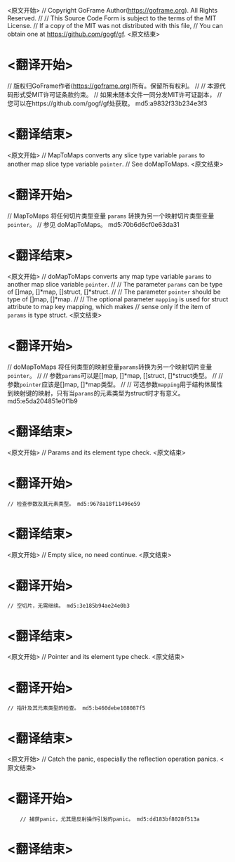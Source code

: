 
<原文开始>
// Copyright GoFrame Author(https://goframe.org). All Rights Reserved.
//
// This Source Code Form is subject to the terms of the MIT License.
// If a copy of the MIT was not distributed with this file,
// You can obtain one at https://github.com/gogf/gf.
<原文结束>

# <翻译开始>
// 版权归GoFrame作者(https://goframe.org)所有。保留所有权利。
//
// 本源代码形式受MIT许可证条款约束。
// 如果未随本文件一同分发MIT许可证副本，
// 您可以在https://github.com/gogf/gf处获取。 md5:a9832f33b234e3f3
# <翻译结束>


<原文开始>
// MapToMaps converts any slice type variable `params` to another map slice type variable `pointer`.
// See doMapToMaps.
<原文结束>

# <翻译开始>
// MapToMaps 将任何切片类型变量 `params` 转换为另一个映射切片类型变量 `pointer`。
// 参见 doMapToMaps。 md5:70b6d6cf0e63da31
# <翻译结束>


<原文开始>
// doMapToMaps converts any map type variable `params` to another map slice variable `pointer`.
//
// The parameter `params` can be type of []map, []*map, []struct, []*struct.
//
// The parameter `pointer` should be type of []map, []*map.
//
// The optional parameter `mapping` is used for struct attribute to map key mapping, which makes
// sense only if the item of `params` is type struct.
<原文结束>

# <翻译开始>
// doMapToMaps 将任何类型的映射变量`params`转换为另一个映射切片变量`pointer`。
//
// 参数`params`可以是[]map, []*map, []struct, []*struct类型。
//
// 参数`pointer`应该是[]map, []*map类型。
//
// 可选参数`mapping`用于结构体属性到映射键的映射，只有当`params`的元素类型为struct时才有意义。 md5:e5da204851e0f1b9
# <翻译结束>


<原文开始>
// Params and its element type check.
<原文结束>

# <翻译开始>
	// 检查参数及其元素类型。 md5:9678a18f11496e59
# <翻译结束>


<原文开始>
// Empty slice, no need continue.
<原文结束>

# <翻译开始>
	// 空切片，无需继续。 md5:3e185b94ae24e0b3
# <翻译结束>


<原文开始>
// Pointer and its element type check.
<原文结束>

# <翻译开始>
	// 指针及其元素类型的检查。 md5:b460debe108087f5
# <翻译结束>


<原文开始>
// Catch the panic, especially the reflection operation panics.
<原文结束>

# <翻译开始>
		// 捕获panic，尤其是反射操作引发的panic。 md5:dd183bf8028f513a
# <翻译结束>

